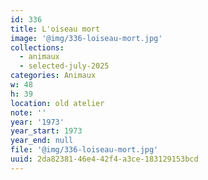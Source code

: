 ```yaml
---
id: 336
title: L'oiseau mort
image: '@img/336-loiseau-mort.jpg'
collections:
  - animaux
  - selected-july-2025
categories: Animaux
w: 48
h: 39
location: old atelier
note: ''
year: '1973'
year_start: 1973
year_end: null
file: '@img/336-loiseau-mort.jpg'
uuid: 2da82381-46e4-42f4-a3ce-183129153bcd
---
```


